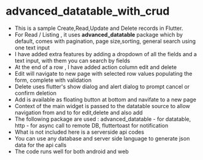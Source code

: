 # advanced_datatable_with_crud
<ul>
<li>This is a sample Create,Read,Update and Delete records in Flutter.</li>
<li>For Read / Listing , it uses <b>advanced_datatable</b> package which by default, comes with pagination, page size,sorting, general search using one text input</li>
<li>I have added extra features by adding a dropdown of all the fields and a text input, with them you can search by fields</li>
<li>At the end of a row , I have added action column edit and delete</li>
<li>Edit will navigate to new page with selected row values populating the form, complete with validation</li>
<li>Delete uses flutter's show dialog and alert dialog to prompt cancel or confirm deletion</li>
  <li>Add is available as floating button at bottom and navifate to a new page</li>  
  <li>Context of the main widget is passed to the datatable source to allow navigation from and to for edit,delete and also add</li>
    <li>The following package are used : advanced_datatable - for datatable, http - for async call to remote DB, fluttertoast for notification</li>
  <li>What is not included here is a serverside api codes</li>
<li>You can use any database and server side language to generate json data for the api calls
<li>The code runs well for both android and web</li>
</ul>

